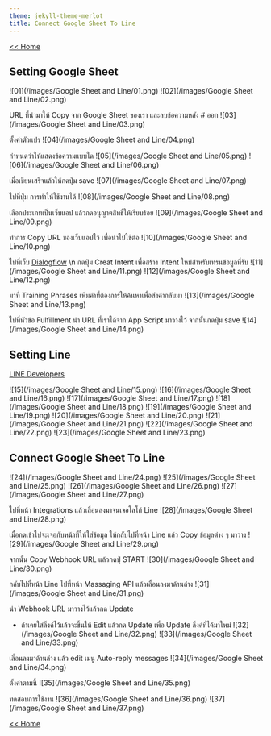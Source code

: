 ```yaml
---
theme: jekyll-theme-merlot
title: Connect Google Sheet To Line
---
```

[<< Home](https://yaikaew.github.io/index.html)

## Setting Google Sheet

![01](/images/Google Sheet and Line/01.png)
![02](/images/Google Sheet and Line/02.png)

URL ที่นำมาให้ Copy จาก Google Sheet ของเรา และลบข้อความหลัง # ออก
![03](/images/Google Sheet and Line/03.png)

ตั้งค่าตัวแปร
![04](/images/Google Sheet and Line/04.png)

กำหนดว่าให้แสดงข้อความแบบใด
![05](/images/Google Sheet and Line/05.png)
![06](/images/Google Sheet and Line/06.png)

เมื่อเขียนเสร็จแล้วให้กดปุ่ม save
![07](/images/Google Sheet and Line/07.png)

ไปที่ปุ่ม การทำให้ใช้งานได้
![08](/images/Google Sheet and Line/08.png)

เลือกประเภทเป็นเว็บแอป แล้วกดอนุญาตสิทธิ์ให้เรียบร้อย
![09](/images/Google Sheet and Line/09.png)

ทำการ Copy URL ของเว็บแอปไว้ เพื่อนำไปใช้ต่อ
![10](/images/Google Sheet and Line/10.png)

ไปที่เว็บ [Dialogflow](https://dialogflow.cloud.google.com) \n
กดปุ่ม Creat Intent เพื่อสร้าง Intent ใหม่สำหรับเทรนข้อมูลที่รับ
![11](/images/Google Sheet and Line/11.png)
![12](/images/Google Sheet and Line/12.png)

มาที่ Training Phrases เพิ่มคำที่ต้องการให้ค้นหาเพื่อส่งค่ากลับมา
![13](/images/Google Sheet and Line/13.png)

ไปที่หัวข้อ Fulfillment นำ URL ที่เราได้จาก App Script มาวางไว้ จากนั้นกดปุ่ม save
![14](/images/Google Sheet and Line/14.png)

## Setting Line
[LINE Developers](https://developers.line.biz/en/)

![15](/images/Google Sheet and Line/15.png)
![16](/images/Google Sheet and Line/16.png)
![17](/images/Google Sheet and Line/17.png)
![18](/images/Google Sheet and Line/18.png)
![19](/images/Google Sheet and Line/19.png)
![20](/images/Google Sheet and Line/20.png)
![21](/images/Google Sheet and Line/21.png)
![22](/images/Google Sheet and Line/22.png)
![23](/images/Google Sheet and Line/23.png)


## Connect Google Sheet To Line

![24](/images/Google Sheet and Line/24.png)
![25](/images/Google Sheet and Line/25.png)
![26](/images/Google Sheet and Line/26.png)
![27](/images/Google Sheet and Line/27.png)

ไปที่หน้า Integrations แล้วเลื่อนลงมาจนเจอโลโก้ Line 
![28](/images/Google Sheet and Line/28.png)

เมื่อกดเข้าไปจะเจอกับหน้าที่ให้ใส่ข้อมูล ให้กลับไปที่หน้า Line แล้ว Copy ข้อมูลต่าง ๆ มาวาง
![29](/images/Google Sheet and Line/29.png)

จากนั้น Copy Webhook URL แล้วกดปุ่ START
![30](/images/Google Sheet and Line/30.png)

กลับไปที่หน้า Line ไปที่หน้า Massaging API แล้วเลื่อนลงมาด้านล่าง 
![31](/images/Google Sheet and Line/31.png)

นำ Webhook URL มาวางไว้แล้วกด Update
* ถ้าเคยใส่ลิ้งค์ไว้แล้วจะขึ้นให้ Edit แล้วกด Update เพื่อ Update ลิ้งค์ที่ได้มาใหม่
![32](/images/Google Sheet and Line/32.png)
![33](/images/Google Sheet and Line/33.png)

เลื่อนลงมาด้านล่าง แล้ว edit เมนู Auto-reply messages
![34](/images/Google Sheet and Line/34.png)

ตั้งค่าตามนี้
![35](/images/Google Sheet and Line/35.png)

ทดสอบการใช้งาน
![36](/images/Google Sheet and Line/36.png)
![37](/images/Google Sheet and Line/37.png)


[<< Home](https://yaikaew.github.io/index.html)
